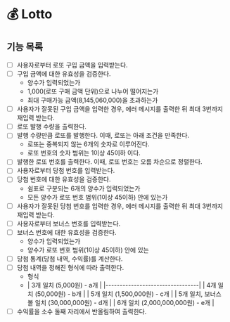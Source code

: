 # 💰 Lotto

## 기능 목록

- [ ] 사용자로부터 로또 구입 금액을 입력받는다.
- [ ] 구입 금액에 대한 유효성을 검증한다.
    - 양수가 입력되었는가
    - 1,000(로또 구매 금액 단위)으로 나누어 떨어지는가
    - 최대 구매가능 금액(8,145,060,000)을 초과하는가
- [ ] 사용자가 잘못된 구입 금액을 입력한 경우, 에러 메시지를 출력한 뒤 최대 3번까지 재입력 받는다.
- [ ] 로또 발행 수량을 출력한다.
- [ ] 발행 수량만큼 로또를 발행한다. 이때, 로또는 아래 조건을 만족한다.
    - 로또는 중복되지 않는 6개의 숫자로 이루어진다.
    - 로또 번호의 숫자 범위는 1이상 45이하 이다.
- [ ] 발행한 로또 번호를 출력한다. 이때, 로또 번호는 오름 차순으로 정렬한다.
- [ ] 사용자로부터 당첨 번호를 입력받는다.
- [ ] 당첨 번호에 대한 유효성을 검증한다.
    - 쉼표로 구분되는 6개의 양수가 입력되었는가
    - 모든 양수가 로또 번호 범위(1이상 45이하) 안에 있는가
- [ ] 사용자가 잘못된 당첨 번호를 입력한 경우, 에러 메시지를 출력한 뒤 최대 3번까지 재입력 받는다.
- [ ] 사용자로부터 보너스 번호를 입력받는다.
- [ ] 보너스 번호에 대한 유효성을 검증한다.
    - 양수가 입력되었는가
    - 양수가 로또 번호 범위(1이상 45이하) 안에 있는
- [ ] 당첨 통계(당첨 내역, 수익률)를 계산한다.
- [ ] 당첨 내역을 정해진 형식에 따라 출력한다.
    - 형식
    - | 3개 일치 (5,000원) - a개             |
            |---------------------------------|
      | 4개 일치 (50,000원) - b개               |
      | 5개 일치 (1,500,000원) - c개            |
      | 5개 일치, 보너스 볼 일치 (30,000,000원) - d개 |
      | 6개 일치 (2,000,000,000원) - e개        |
- [ ] 수익률을 소수 둘째 자리에서 반올림하여 출력한다.